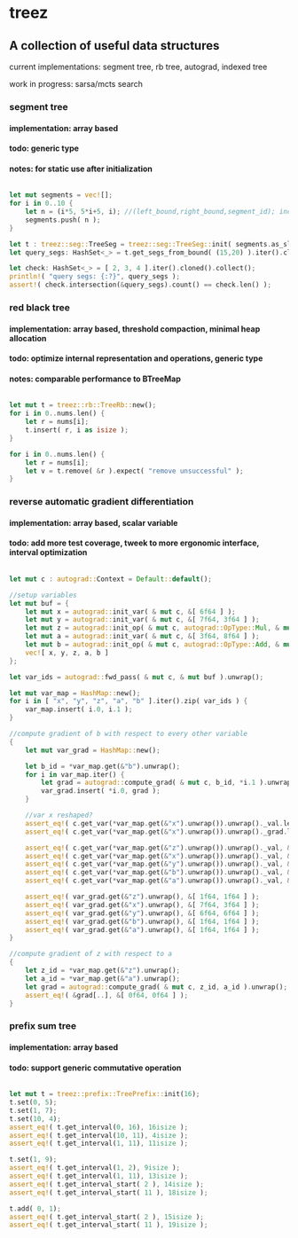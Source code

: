 # treez

## A collection of useful data structures  
current implementations: segment tree, rb tree, autograd, indexed tree

work in progress: sarsa/mcts search


### segment tree  
#### implementation: array based

#### todo: generic type

#### notes: for static use after initialization

```rust

let mut segments = vec![];
for i in 0..10 {
    let n = (i*5, 5*i+5, i); //(left_bound,right_bound,segment_id); inclusive bounds
    segments.push( n );
}

let t : treez::seg::TreeSeg = treez::seg::TreeSeg::init( segments.as_slice() );
let query_segs: HashSet<_> = t.get_segs_from_bound( (15,20) ).iter().cloned().collect();

let check: HashSet<_> = [ 2, 3, 4 ].iter().cloned().collect();
println!( "query segs: {:?}", query_segs );
assert!( check.intersection(&query_segs).count() == check.len() );

```

### red black tree  
#### implementation: array based, threshold compaction, minimal heap allocation

#### todo: optimize internal representation and operations, generic type

#### notes: comparable performance to BTreeMap  

```rust

let mut t = treez::rb::TreeRb::new();
for i in 0..nums.len() {
    let r = nums[i];
    t.insert( r, i as isize );
}

for i in 0..nums.len() {
    let r = nums[i];
    let v = t.remove( &r ).expect( "remove unsuccessful" );
}

```
	 
### reverse automatic gradient differentiation  
#### implementation: array based, scalar variable

#### todo: add more test coverage, tweek to more ergonomic interface, interval optimization

```rust

let mut c : autograd::Context = Default::default();

//setup variables
let mut buf = {
    let mut x = autograd::init_var( & mut c, &[ 6f64 ] );
    let mut y = autograd::init_var( & mut c, &[ 7f64, 3f64 ] );
    let mut z = autograd::init_op( & mut c, autograd::OpType::Mul, & mut [ & mut x, & mut y ] );
    let mut a = autograd::init_var( & mut c, &[ 3f64, 8f64 ] );
    let mut b = autograd::init_op( & mut c, autograd::OpType::Add, & mut [ & mut z, & mut a ] );
    vec![ x, y, z, a, b ]
};

let var_ids = autograd::fwd_pass( & mut c, & mut buf ).unwrap();

let mut var_map = HashMap::new();
for i in [ "x", "y", "z", "a", "b" ].iter().zip( var_ids ) {
    var_map.insert( i.0, i.1 );
}

//compute gradient of b with respect to every other variable
{
    let mut var_grad = HashMap::new();

    let b_id = *var_map.get(&"b").unwrap();
    for i in var_map.iter() {
    	let grad = autograd::compute_grad( & mut c, b_id, *i.1 ).unwrap();
        var_grad.insert( *i.0, grad );
    }

    //var x reshaped?
    assert_eq!( c.get_var(*var_map.get(&"x").unwrap()).unwrap()._val.len(), 2usize );
    assert_eq!( c.get_var(*var_map.get(&"x").unwrap()).unwrap()._grad.len(), 2usize );

    assert_eq!( c.get_var(*var_map.get(&"z").unwrap()).unwrap()._val, &[ 42f64, 18f64 ] );
    assert_eq!( c.get_var(*var_map.get(&"x").unwrap()).unwrap()._val, &[ 6f64,  6f64  ] );
    assert_eq!( c.get_var(*var_map.get(&"y").unwrap()).unwrap()._val, &[ 7f64,  3f64  ] );
    assert_eq!( c.get_var(*var_map.get(&"b").unwrap()).unwrap()._val, &[ 45f64, 26f64 ] );
    assert_eq!( c.get_var(*var_map.get(&"a").unwrap()).unwrap()._val, &[ 3f64,  8f64  ] );

    assert_eq!( var_grad.get(&"z").unwrap(), &[ 1f64, 1f64 ] );
    assert_eq!( var_grad.get(&"x").unwrap(), &[ 7f64, 3f64 ] );
    assert_eq!( var_grad.get(&"y").unwrap(), &[ 6f64, 6f64 ] );
    assert_eq!( var_grad.get(&"b").unwrap(), &[ 1f64, 1f64 ] );
    assert_eq!( var_grad.get(&"a").unwrap(), &[ 1f64, 1f64 ] );
}

//compute gradient of z with respect to a
{
    let z_id = *var_map.get(&"z").unwrap();
    let a_id = *var_map.get(&"a").unwrap();
    let grad = autograd::compute_grad( & mut c, z_id, a_id ).unwrap();
    assert_eq!( &grad[..], &[ 0f64, 0f64 ] );
}
```

### prefix sum tree
#### implementation: array based  

#### todo: support generic commutative operation

```rust

let mut t = treez::prefix::TreePrefix::init(16);
t.set(0, 5);
t.set(1, 7);
t.set(10, 4);
assert_eq!( t.get_interval(0, 16), 16isize );
assert_eq!( t.get_interval(10, 11), 4isize );
assert_eq!( t.get_interval(1, 11), 11isize );

t.set(1, 9);
assert_eq!( t.get_interval(1, 2), 9isize );
assert_eq!( t.get_interval(1, 11), 13isize );
assert_eq!( t.get_interval_start( 2 ), 14isize );
assert_eq!( t.get_interval_start( 11 ), 18isize );

t.add( 0, 1);
assert_eq!( t.get_interval_start( 2 ), 15isize );
assert_eq!( t.get_interval_start( 11 ), 19isize );
```
